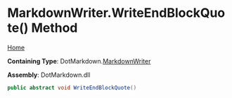<a name="_top"></a>

# MarkdownWriter\.WriteEndBlockQuote\(\) Method

[Home](../../../README.md#_top)

**Containing Type**: DotMarkdown\.[MarkdownWriter](../README.md#_top)

**Assembly**: DotMarkdown\.dll

```csharp
public abstract void WriteEndBlockQuote()
```


